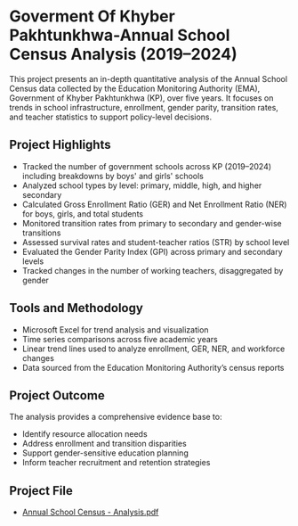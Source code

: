 # Goverment Of Khyber Pakhtunkhwa-Annual School Census Analysis (2019–2024)

This project presents an in-depth quantitative analysis of the Annual School Census data collected by the Education Monitoring Authority (EMA), Government of Khyber Pakhtunkhwa (KP), over five years. It focuses on trends in school infrastructure, enrollment, gender parity, transition rates, and teacher statistics to support policy-level decisions.

## Project Highlights

- Tracked the number of government schools across KP (2019–2024) including breakdowns by boys' and girls' schools
- Analyzed school types by level: primary, middle, high, and higher secondary
- Calculated Gross Enrollment Ratio (GER) and Net Enrollment Ratio (NER) for boys, girls, and total students
- Monitored transition rates from primary to secondary and gender-wise transitions
- Assessed survival rates and student-teacher ratios (STR) by school level
- Evaluated the Gender Parity Index (GPI) across primary and secondary levels
- Tracked changes in the number of working teachers, disaggregated by gender

## Tools and Methodology

- Microsoft Excel for trend analysis and visualization
- Time series comparisons across five academic years
- Linear trend lines used to analyze enrollment, GER, NER, and workforce changes
- Data sourced from the Education Monitoring Authority’s census reports

## Project Outcome

The analysis provides a comprehensive evidence base to:
- Identify resource allocation needs
- Address enrollment and transition disparities
- Support gender-sensitive education planning
- Inform teacher recruitment and retention strategies

## Project File

- [Annual School Census - Analysis.pdf](./Annual%20School%20Census-%20Analysis.pdf)
